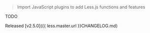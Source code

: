 > Import JavaScript plugins to add Less.js functions and features

TODO

Released [v2.5.0]({{ less.master.url }}CHANGELOG.md)
